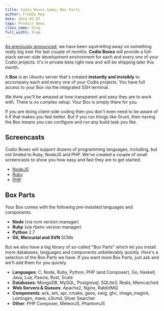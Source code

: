 ```yaml
---
title: Codio Boxes &amp; Box Parts
author: Freddy May
date: 2014-02-07
tags: Product News
class_name: blog
full_width: true
---
```


[As previously announced](/blog/2014/01/server-side-development), we have been squirrelling away on something really big over the last couple of months. **Codio Boxes** will provide a full-stack server-side development environment for each and every one of your Codio projects. It's in private beta right now and will be shipping later this month.

A **Box** is an Ubuntu server that's created **instantly and invisibly** to accompany each and every one of your Codio projects. You have full access to your Box via the integrated SSH terminal.

We think you'll be amazed at how transparent and easy they are to work with. There is no complex setup. Your Box is simply there for you.

If you are doing client-side coding then you don't even need to be aware of it if that makes you feel better. But if you run things like Grunt, then having the Box means you can configure and run any build task you like.


## Screencasts

Codio Boxes will support dozens of programming languages, including, but not limited to Ruby, NodeJS and PHP. We've created a couple of small screencasts to show you how easy and fast they are to get started.

- [NodeJS](https://player.vimeo.com/video/85953159?autoplay=1&hd=1)
- [Ruby](https://player.vimeo.com/video/85998845?autoplay=1&hd=1)
- [PHP](https://player.vimeo.com/video/86028855?autoplay=1&hd=1)


## Box Parts

Your Box comes with the following pre-installed languages and components:

- **Node** (via nvm version manager)
- **Ruby** (via rbenv version manager)
- **Python** 2.7
- **Git, Mercurial and SVN** SCMs

But we also have a big library of so-called "Box Parts" which let you install more databases, languages and components unbelievably quickly. Here's a selection of the Box Parts we have. If you want more Box Parts, just ask and we'll add them for you quickly.

- **Languages**: C, Node, Ruby, Python, PHP (and Composer), Go, Haskell, Java, Lua, Pascla, Rust, Scala
- **Databases**: MongoDB, MySQL, Postgresql, SQLite3, Redis, Memcached
- **Web Servers & Queues**: Apache2, Nginx, RabbitMQ
- **Components**: ack, ant, apr, cmake, geos, swig, ghc, image_magick, Leiningen, mave, s3cmd, Silver Searcher
- **Other**: PHP Composer, MeteorJS, PhantomJS
